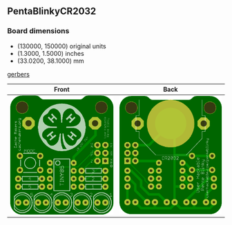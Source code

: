 ## PentaBlinkyCR2032 


### Board dimensions

* (130000, 150000) original units
* (1.3000, 1.5000) inches
* (33.0200, 38.1000) mm

[gerbers](PentaBlinkyCR2032_gerber.zip?raw=true)


| Front | Back |
| --- | --- |
| ![Front](PentaBlinkyCR2032.png) | ![Back](PentaBlinkyCR2032_back.png) |


